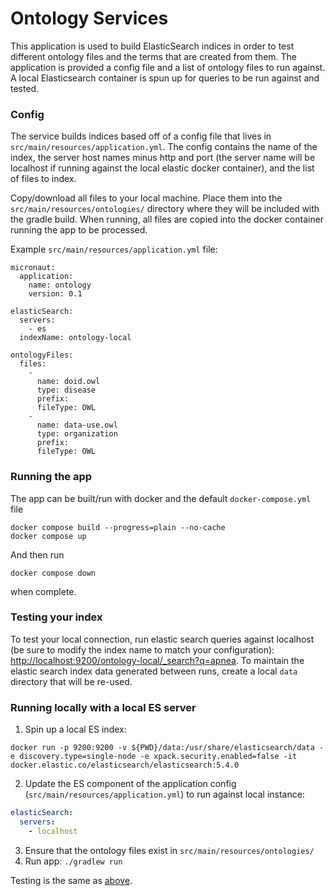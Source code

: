 # Ontology Services
This application is used to build ElasticSearch indices in order to test different ontology files and the terms that are created from them. The application is provided a config file and a list of ontology files to run against. A local Elasticsearch container is spun up for queries to be run against and tested.

### Config
The service builds indices based off of a config file that lives in `src/main/resources/application.yml`.  The config contains the name of the index, the server host names minus http and port (the server name will be localhost if running against the local elastic docker container), and the list of files to index.

Copy/download all files to your local machine. Place them into the `src/main/resources/ontologies/` directory where they will be included with the gradle build. When running, all files are copied into the docker container running the app to be processed.

Example `src/main/resources/application.yml` file:
```
micronaut:
  application:
    name: ontology
    version: 0.1

elasticSearch:
  servers:
    - es
  indexName: ontology-local

ontologyFiles:
  files:
    -
      name: doid.owl
      type: disease
      prefix:
      fileType: OWL
    -
      name: data-use.owl
      type: organization
      prefix:
      fileType: OWL
```

### Running the app
The app can be built/run with docker and the default `docker-compose.yml` file
```
docker compose build --progress=plain --no-cache
docker compose up
```
And then run
```
docker compose down
```
when complete.

### Testing your index
To test your local connection, run elastic search queries against localhost (be sure to modify the index name to match your configuration):
[http://localhost:9200/ontology-local/_search?q=apnea](http://localhost:9200/ontology-local/_search?q=apnea). To maintain the elastic search index data generated between runs, create a local `data` directory that will be re-used.

### Running locally with a local ES server

1. Spin up a local ES index:
```
docker run -p 9200:9200 -v ${PWD}/data:/usr/share/elasticsearch/data -e discovery.type=single-node -e xpack.security.enabled=false -it docker.elastic.co/elasticsearch/elasticsearch:5.4.0
```
 
2. Update the ES component of the application config (`src/main/resources/application.yml`) to run against local instance:
```yaml
elasticSearch:
  servers:
    - localhost
```

3. Ensure that the ontology files exist in `src/main/resources/ontologies/`
4. Run app: `./gradlew run`

Testing is the same as [above](#testing-your-index).